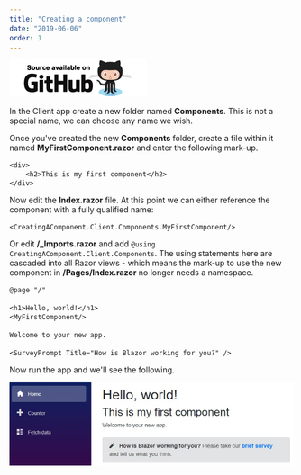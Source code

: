 ```yaml
---
title: "Creating a component"
date: "2019-06-06"
order: 1
---
```


[![](images/SourceLink.png)](https://github.com/mrpmorris/blazor-university/tree/master/src/Components/CreatingAComponent)

In the Client app create a new folder named **Components**.
This is not a special name, we can choose any name we wish.

Once you've created the new **Components** folder,
create a file within it named **MyFirstComponent.razor** and enter the following mark-up.

```razor
<div>
    <h2>This is my first component</h2>
</div>
```

Now edit the **Index.razor** file.
At this point we can either reference the component with a fully qualified name:

```razor
<CreatingAComponent.Client.Components.MyFirstComponent/>
```

Or edit **/_Imports.razor** and add `@using CreatingAComponent.Client.Components`.
The using statements here are cascaded into all Razor views -
which means the mark-up to use the new component in **/Pages/Index.razor** no longer needs a namespace.

```razor
@page "/"

<h1>Hello, world!</h1>
<MyFirstComponent/>

Welcome to your new app.

<SurveyPrompt Title="How is Blazor working for you?" />
```

Now run the app and we'll see the following.

![](images/ThisIsMyFirstComponent.jpg)
